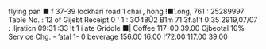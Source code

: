 flying pan ■ f 37-39 lockharí road 1 chai , hong !■'.ong, 761 : 25289997 Table No. : 12 of Gijebt Receipt 0 ' 1 : 3Ơ48Ũ2 B1m 71 3f.a!'t 0:35 2919,07/07 : lljraticn 09:31 :33 lt 1 i ate Griddle ■| Coffee 117-00 39.00 Cjbeotal 10% Serv ce Chg. - ’atal 1- 0 beverage 156.00 16.00 !’72.00 117.00 39.00